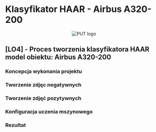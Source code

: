 # Klasyfikator HAAR - Airbus A320-200

<p align="center">
  <img src="https://www.put.poznan.pl/sites/default/files/field/image/pp-put_logo_jasne.jpg?raw=true" alt="PUT logo"/>
</p>

<p align="center">

## **[LO4] - Proces tworzenia klasyfikatora HAAR <br /> model obiektu: Airbus A320-200**

</p>

### Koncepcja wykonania projektu

### Tworzenie zdjęc negatywnych

### Tworzenie zdjęć pozytywnych

### Konfiguracja uczenia mszynowego

### Rezultat
